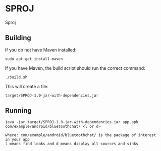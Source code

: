 # SPROJ #
Sproj

## Building ##

If you do not have Maven installed:

`sudo apt-get install maven`

If you have Maven, the build script should run the correct command:

`./build.sh`

This will create a file:

`target/SPROJ-1.0-jar-with-dependencies.jar`

## Running ##

`java -jar target/SPROJ-1.0-jar-with-dependencies.jar app.apk com/example/android/bluetoothchat/ <l or d>`

	where: com/example/android/bluetoothchat/ is the package of interest in your app
	l means find leaks and d means display all sources and sinks